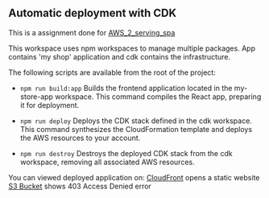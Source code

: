 ## Automatic deployment with CDK

This is a assignment done for [AWS_2_serving_spa](https://github.com/rolling-scopes-school/aws/blob/main/aws-developer/02_serving_spa/task.md) 


This workspace uses npm workspaces to manage multiple packages. App contains 'my shop' application and cdk contains the infrastructure.


The following scripts are available from the root of the project:

- `npm run build:app`
    Builds the frontend application located in the my-store-app workspace. This command compiles the React app, preparing it for deployment.

- `npm run deploy`
    Deploys the CDK stack defined in the cdk workspace. This command synthesizes the CloudFormation template and deploys the AWS resources to your account.

- `npm run destroy`
    Destroys the deployed CDK stack from the cdk workspace, removing all associated AWS resources.


You can viewed deployed application on:
[CloudFront](https://d2ly6gy8gd36lr.cloudfront.net) opens a static website
[S3 Bucket](https://cdkstack-websitebucket75c24d94-3fvnbrvtbsyd.s3.eu-central-1.amazonaws.com/index.html) shows 403 Access Denied error
